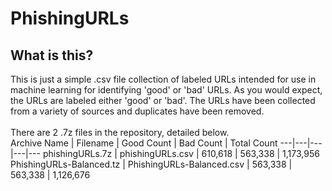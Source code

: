 # PhishingURLs

## What is this?
This is just a simple .csv file collection of labeled URLs intended for use in machine learning for identifying 'good' or 'bad' URLs. As you would expect, the URLs are labeled either 'good' or 'bad'. The URLs have been collected from a variety of sources and duplicates have been removed.<br><br>
There are 2 .7z files in the repository, detailed below.
<br>
Archive Name | Filename | Good Count | Bad Count | Total Count
---|---|---|---|---
phishingURLs.7z | phishingURLs.csv | 610,618 | 563,338 | 1,173,956
PhishingURLs-Balanced.tz | PhishingURLs-Balanced.csv | 563,338 | 563,338 | 1,126,676
